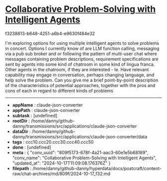 # [Collaborative Problem-Solving with Intelligent Agents](https://claude.ai/chat/809f5173-678f-4a21-aac3-60e1e5b68189)

f3238613-b648-4251-a6b4-e9630f484e32

I'm exploring options for using multiple intelligent agents to solve problems in concert. Options I currently know of are LLM function calling, messaging via a pub sub broker and or following the pattern of multi-user chat where messages containing problem descriptions, requirement specifications are sent by agents into some kind of chatroom in some kind of lingua franca. Other agents in the chatroom, if they are interested - Ie. Have relevant capability may engage in conversation, perhaps changing language, and help solve the problem. Can you give me a brief point-by-point description of the characteristics of potential approaches, together with the pros and cons of each in regard to different kinds of problems

---

* **appName** : claude-json-converter
* **appPath** : claude-json-converter
* **subtask** : [undefined]
* **rootDir** : /home/danny/github-danny/transmissions/src/applications/claude-json-converter
* **dataDir** : /home/danny/github-danny/transmissions/src/applications/claude-json-converter/data
* **tags** : ccc10.ccc20.ccc30.ccc40.ccc50
* **done** : [undefined]
* **meta** : {
  "conv_uuid": "809f5173-678f-4a21-aac3-60e1e5b68189",
  "conv_name": "Collaborative Problem-Solving with Intelligent Agents",
  "updated_at": "2024-10-17T11:09:08.176376Z"
}
* **filepath** : /home/danny/github-danny/hyperdata/docs/postcraft/content-raw/chat-archives/md/809f/2024-10-17_f32.md